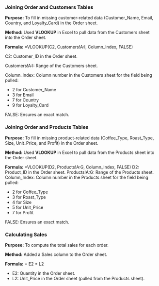 ### Joining Order and Customers Tables
**Purpose:**
To fill in missing customer-related data (Customer_Name, Email, Country, and Loyalty_Card) in the Order sheet.

**Method:**
Used **VLOOKUP** in Excel to pull data from the Customers sheet into the Order sheet.

**Formula:**
=VLOOKUP(C2, Customers!A:I, Column_Index, FALSE)

C2: Customer_ID in the Order sheet.

Customers!A:I: Range of the Customers sheet.

Column_Index: Column number in the Customers sheet for the field being pulled:
- 2 for Customer_Name
- 3 for Email
- 7 for Country
- 9 for Loyalty_Card

FALSE: Ensures an exact match.


### Joining Order and Products Tables
**Purpose:**
To fill in missing product-related data (Coffee_Type, Roast_Type, Size, Unit_Price, and Profit) in the Order sheet.

**Method:**
Used **VLOOKUP** in Excel to pull data from the Products sheet into the Order sheet.

**Formula:**
=VLOOKUP(D2, Products!A:G, Column_Index, FALSE)
D2: Product_ID in the Order sheet.
Products!A:G: Range of the Products sheet.
Column_Index: Column number in the Products sheet for the field being pulled:
- 2 for Coffee_Type
- 3 for Roast_Type
- 4 for Size
- 5 for Unit_Price
- 7 for Profit

FALSE: Ensures an exact match.

 ### Calculating Sales
**Purpose:**
To compute the total sales for each order.

**Method:**
Added a Sales column to the Order sheet.

**Formula:**
= E2 * L2
- E2: Quantity in the Order sheet.
- L2: Unit_Price in the Order sheet (pulled from the Products sheet).
